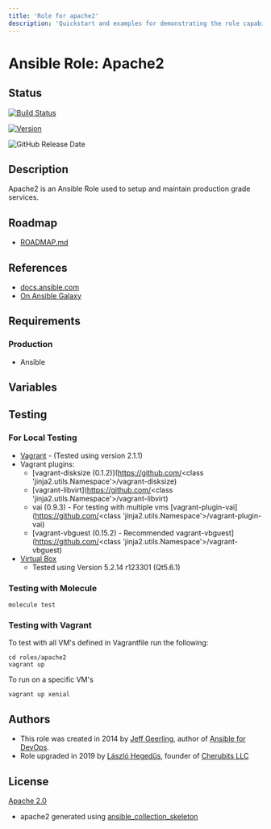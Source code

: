 ```yaml
---
title: 'Role for apache2'
description: 'Quickstart and examples for demonstrating the role capabilities.'
---
```


# Ansible Role: Apache2

## Status

[![Build Status](https://travis-ci.org/lordoftheflies/ansible-role-apache2.svg?branch=master)](https://travis-ci.org/lordoftheflies/ansible-role-apache2)

[![Version](https://img.shields.io/github/v/tag/lordoftheflies/ansible-role-apache2?sort=semver)](https://github.com/lordoftheflies/ansible-role-apache2/releases)

![GitHub Release Date](https://img.shields.io/github/release-date/lordoftheflies/ansible-role-apache2)

## Description

Apache2 is an Ansible Role used to setup and maintain production grade services.

## Roadmap

* [ROADMAP.md](ROADMAP.md)

## References

* [docs.ansible.com](https://docs.ansible.com/)
* [On Ansible Galaxy](https://galaxy.ansible.com/lordoftheflies/ansible_role_apache2)

## Requirements

### Production

* Ansible


## Variables

## Testing

### For Local Testing

* [Vagrant](https://www.vagrantup.com/) - (Tested using version 2.1.1)
* Vagrant plugins:
  * [vagrant-disksize (0.1.2)](https://github.com/<class 'jinja2.utils.Namespace'>/vagrant-disksize)
  * [vagrant-libvirt](https://github.com/<class 'jinja2.utils.Namespace'>/vagrant-libvirt)
  * vai (0.9.3) - For testing with multiple vms [vagrant-plugin-vai](https://github.com/<class 'jinja2.utils.Namespace'>/vagrant-plugin-vai)
  * [vagrant-vbguest (0.15.2) - Recommended vagrant-vbguest](https://github.com/<class 'jinja2.utils.Namespace'>/vagrant-vbguest)
* [Virtual Box](https://www.virtualbox.org/)
  * Tested using Version 5.2.14 r123301 (Qt5.6.1)

### Testing with Molecule

```shell
molecule test
```

### Testing with Vagrant

To test with all VM's defined in Vagrantfile run the following:

```shell
cd roles/apache2
vagrant up
```

To run on a specific VM's
```shell
vagrant up xenial
```

## Authors

* This role was created in 2014 by [Jeff Geerling](https://www.jeffgeerling.com/), author of [Ansible for DevOps](https://www.ansiblefordevops.com/).
* Role upgraded in 2019 by [László Hegedűs](mailto:laszlo.hegedus@cherubits.hu), founder of [Cherubits LLC](https://portal.cherubits.hu)

## License

[Apache 2.0](https://tldrlegal.com/license/apache-license-2.0-(apache-2.0))

* apache2 generated using [ansible_collection_skeleton](https://github.com/lordoftheflies/ansible-role-skeleton)
